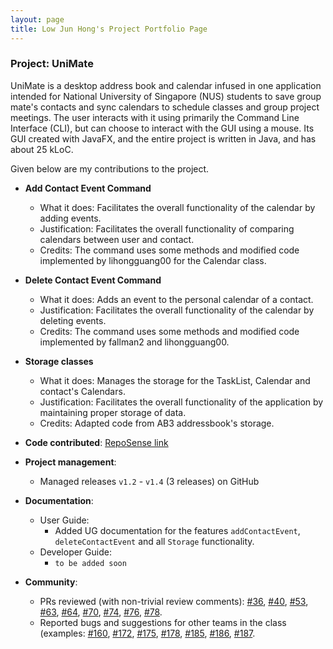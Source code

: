 ```yaml
---
layout: page
title: Low Jun Hong's Project Portfolio Page
---
```


### Project: UniMate

UniMate is a desktop address book and calendar infused in one application intended for National University of Singapore
(NUS) students to save group mate's contacts and sync calendars to schedule classes and group project meetings. The user
interacts with it using primarily the Command Line Interface (CLI), but can choose to interact with the GUI using a
mouse. Its GUI created with JavaFX, and the entire project is written in Java, and has about 25 kLoC.

Given below are my contributions to the project.

* **Add Contact Event Command**
  * What it does: Facilitates the overall functionality of the calendar by adding events.
  * Justification: Facilitates the overall functionality of comparing calendars between user and contact.
  * Credits: The command uses some methods and modified code implemented by lihongguang00 for the Calendar class.

* **Delete Contact Event Command**
  * What it does: Adds an event to the personal calendar of a contact.
  * Justification: Facilitates the overall functionality of the calendar by deleting events.
  * Credits: The command uses some methods and modified code implemented by fallman2 and lihongguang00.

* **Storage classes**
  * What it does: Manages the storage for the TaskList, Calendar and contact's Calendars.
  * Justification: Facilitates the overall functionality of the application by maintaining proper storage of data.
  * Credits: Adapted code from AB3 addressbook's storage.

* **Code contributed**: [RepoSense link](https://nus-cs2103-ay2324s1.github.io/tp-dashboard/?search=&sort=groupTitle&sortWithin=title&timeframe=commit&mergegroup=&groupSelect=groupByRepos&breakdown=true&checkedFileTypes=docs~functional-code~test-code&since=2023-09-22&tabOpen=true&tabType=authorship&tabAuthor=junhonglow&tabRepo=AY2324S1-CS2103-F13-4%2Ftp%5Bmaster%5D&authorshipIsMergeGroup=false&authorshipFileTypes=docs~functional-code~test-code&authorshipIsBinaryFileTypeChecked=false&authorshipIsIgnoredFilesChecked=false)

* **Project management**:
  * Managed releases `v1.2` - `v1.4` (3 releases) on GitHub

* **Documentation**:
  * User Guide:
    * Added UG documentation for the features `addContactEvent`, `deleteContactEvent` and all `Storage` functionality.
  * Developer Guide:
    * `to be added soon`
      
* **Community**:
  * PRs reviewed (with non-trivial review comments): [\#36](https://github.com/AY2324S1-CS2103-F13-4/tp/pull/36),
      [\#40](https://github.com/AY2324S1-CS2103-F13-4/tp/pull/40), [\#53](https://github.com/AY2324S1-CS2103-F13-4/tp/pull/53),
      [\#63](https://github.com/AY2324S1-CS2103-F13-4/tp/pull/63), [\#64](https://github.com/AY2324S1-CS2103-F13-4/tp/pull/64),
      [\#70](https://github.com/AY2324S1-CS2103-F13-4/tp/pull/70), [\#74](https://github.com/AY2324S1-CS2103-F13-4/tp/pull/74),
      [\#76](https://github.com/AY2324S1-CS2103-F13-4/tp/pull/76), [\#78](https://github.com/AY2324S1-CS2103-F13-4/tp/pull/78).
  * Reported bugs and suggestions for other teams in the class (examples: 
      [\#160](https://github.com/AY2324S1-CS2103T-T11-1/tp/issues/160), [\#172](https://github.com/AY2324S1-CS2103T-T11-1/tp/issues/172),
      [\#175](https://github.com/AY2324S1-CS2103T-T11-1/tp/issues/175), [\#178](https://github.com/AY2324S1-CS2103T-T11-1/tp/issues/178),
      [\#185](https://github.com/AY2324S1-CS2103T-T11-1/tp/issues/185), [\#186](https://github.com/AY2324S1-CS2103T-T11-1/tp/issues/186),
      [\#187](https://github.com/AY2324S1-CS2103T-T11-1/tp/issues/187).
